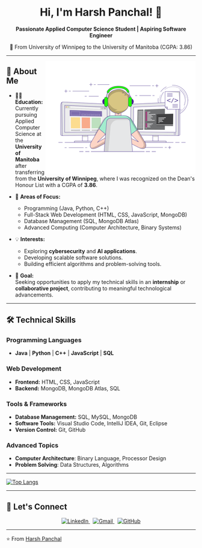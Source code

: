 <h1 align="center">Hi, I'm Harsh Panchal! 👋</h1>
<p align="center">
  <b>Passionate Applied Computer Science Student | Aspiring Software Engineer</b>
</p>
<p align="center">
  📍 From University of Winnipeg to the University of Manitoba (CGPA: 3.86)  
</p>

---

<img align="right" alt="Coding" src="https://raw.githubusercontent.com/devSouvik/devSouvik/master/gif3.gif" width="400"/>

## 📝 About Me  

- 👨‍🎓 **Education:**  
  Currently pursuing Applied Computer Science at the **University of Manitoba** after transferring from the **University of Winnipeg**, where I was recognized on the Dean's Honour List with a CGPA of **3.86**.  

- 🌱 **Areas of Focus:**  
  - Programming (Java, Python, C++)  
  - Full-Stack Web Development (HTML, CSS, JavaScript, MongoDB)  
  - Database Management (SQL, MongoDB Atlas)  
  - Advanced Computing (Computer Architecture, Binary Systems)  

- 💡 **Interests:**  
  - Exploring **cybersecurity** and **AI applications**.  
  - Developing scalable software solutions.  
  - Building efficient algorithms and problem-solving tools.  

- 🎯 **Goal:**  
  Seeking opportunities to apply my technical skills in an **internship** or **collaborative project**, contributing to meaningful technological advancements.  

---

## 🛠 Technical Skills  

### Programming Languages  
- **Java** | **Python** | **C++** | **JavaScript** | **SQL**  

### Web Development  
- **Frontend:** HTML, CSS, JavaScript  
- **Backend:** MongoDB, MongoDB Atlas, SQL  

### Tools & Frameworks  
- **Database Management:** SQL, MySQL, MongoDB  
- **Software Tools:** Visual Studio Code, IntelliJ IDEA, Git, Eclipse  
- **Version Control:** Git, GitHub  

### Advanced Topics  
- **Computer Architecture**: Binary Language, Processor Design  
- **Problem Solving**: Data Structures, Algorithms  

---

[![Top Langs](https://github-readme-stats.vercel.app/api/top-langs/?username=Harsh-Panchal&layout=compact&text_color=daf7dc&bg_color=151515)](https://github.com/Harsh-Panchal/github-readme-stats)

---

## 🤝 Let's Connect  

<p align="center">
  <a href="https://www.linkedin.com/in/harsh-panchal/" target="_blank">
    <img src="https://img.icons8.com/plasticine/100/000000/linkedin.png" width="50" alt="LinkedIn"/>
  </a>
  &nbsp;
  <a href="mailto:harshppanchal21@gmail.com" target="_blank">
    <img src="https://img.icons8.com/plasticine/100/000000/gmail.png" width="50" alt="Gmail"/>
  </a>
  &nbsp;
  <a href="https://github.com/Harsh-Panchal" target="_blank">
    <img src="https://img.icons8.com/plasticine/100/000000/github.png" width="50" alt="GitHub"/>
  </a>
</p>

---

⭐️ From [Harsh Panchal](https://github.com/Harsh-Panchal)
